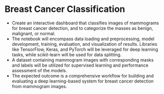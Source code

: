 # Breast Cancer Classification 
+ Create an interactive dashboard that classifies images of mammograms for breast cancer detection, and to categorize the masses as benign, malignant, or normal.
+ The notebook will encompass data loading and preprocessing, model development, training, evaluation, and visualization of results. Libraries like TensorFlow, Keras, and PyTorch will be leveraged for deep learning tasks, while scikit-learn will be used for data splitting.
+ A dataset containing mammogram images with corresponding masks and labels will be utilized for supervised learning and performance assessment of the models.
+ The expected outcome is a comprehensive workflow for building and evaluating a deep learning-based system for breast cancer detection from mammogram images.
#
#
